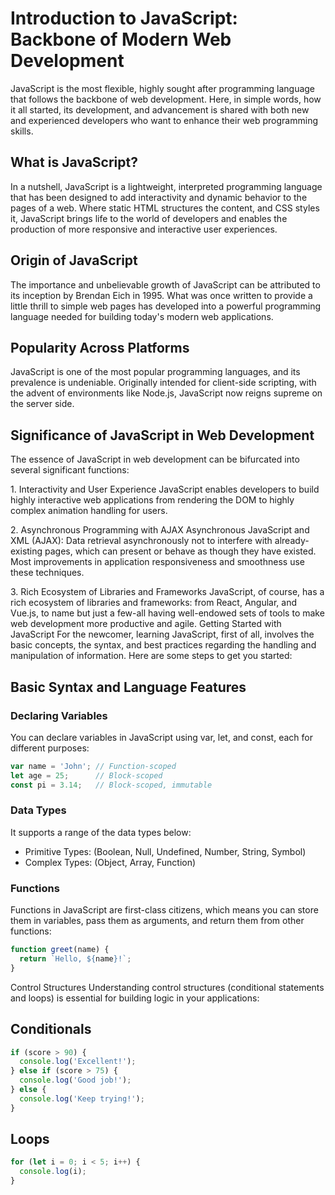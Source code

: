 # Introduction to JavaScript: Backbone of Modern Web Development

JavaScript is the most flexible, highly sought after programming language that follows the backbone of web development. Here, in simple words, how it all started, its development, and advancement is shared with both new and experienced developers who want to enhance their web programming skills.

## What is JavaScript?
In a nutshell, JavaScript is a lightweight, interpreted programming language that has been designed to add interactivity and dynamic behavior to the pages of a web. Where static HTML structures the content, and CSS styles it, JavaScript brings life to the world of developers and enables the production of more responsive and interactive user experiences.

## Origin of JavaScript
The importance and unbelievable growth of JavaScript can be attributed to its inception by Brendan Eich in 1995. What was once written to provide a little thrill to simple web pages has developed into a powerful programming language needed for building today's modern web applications.

## Popularity Across Platforms
JavaScript is one of the most popular programming languages, and its prevalence is undeniable. Originally intended for client-side scripting, with the advent of environments like Node.js, JavaScript now reigns supreme on the server side.

## Significance of JavaScript in Web Development
The essence of JavaScript in web development can be bifurcated into several significant functions:

1\. Interactivity and User Experience
JavaScript enables developers to build highly interactive web applications from rendering the DOM to highly complex animation handling for users.

2\. Asynchronous Programming with AJAX
Asynchronous JavaScript and XML (AJAX): Data retrieval asynchronously not to interfere with already-existing pages, which can present or behave as though they have existed. Most improvements in application responsiveness and smoothness use these techniques.

3\. Rich Ecosystem of Libraries and Frameworks
JavaScript, of course, has a rich ecosystem of libraries and frameworks: from React, Angular, and Vue.js, to name but just a few-all having well-endowed sets of tools to make web development more productive and agile.
Getting Started with JavaScript
For the newcomer, learning JavaScript, first of all, involves the basic concepts, the syntax, and best practices regarding the handling and manipulation of information. Here are some steps to get you started:

## Basic Syntax and Language Features

### Declaring Variables
You can declare variables in JavaScript using var, let, and const, each for different purposes:

```js
var name = 'John'; // Function-scoped
let age = 25;      // Block-scoped
const pi = 3.14;   // Block-scoped, immutable
```

### Data Types
It supports a range of the data types below:

* Primitive Types: (Boolean, Null, Undefined, Number, String, Symbol)
* Complex Types: (Object, Array, Function)

### Functions
Functions in JavaScript are first-class citizens, which means you can store them in variables, pass them as arguments, and return them from other functions:

```js
function greet(name) {
  return `Hello, ${name}!`;
}
```
Control Structures
Understanding control structures (conditional statements and loops) is essential for building logic in your applications:

## Conditionals

```js
if (score > 90) {
  console.log('Excellent!');
} else if (score > 75) {
  console.log('Good job!');
} else {
  console.log('Keep trying!');
}
```

## Loops

```js
for (let i = 0; i < 5; i++) {
  console.log(i);
}
```
